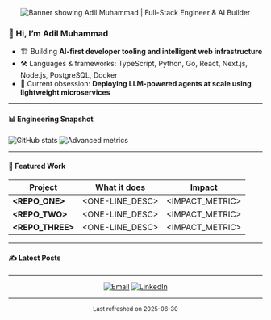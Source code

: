 <!--  ==========================================================
      Profile README – production-ready template (2025 edition)
      Replace every <ALL_CAPS> placeholder with real content.
      ========================================================== -->

<!-- HERO / BANNER ------------------------------------------------>
<p align="center">
  <img ="https://reheader.app/api/v1/banner?text=Adil%20Muhammad%20%7C%20Full-Stack%20Engineer%20%26%20AI%20Builder" alt="Banner showing Adil Muhammad | Full-Stack Engineer & AI Builder"> 
</p>

<!-- INTRO -------------------------------------------------------->
### 👋 Hi, I’m **Adil Muhammad**

- 🏗️ Building **AI-first developer tooling and intelligent web infrastructure**
- 🛠️ Languages & frameworks: TypeScript, Python, Go, React, Next.js, Node.js, PostgreSQL, Docker
- 🔬 Current obsession: **Deploying LLM-powered agents at scale using lightweight microservices**

---

<!-- SNAPSHOT METRICS -------------------------------------------->
#### 📊 Engineering Snapshot
![GitHub stats](https://github-readme-stats.vercel.app/api?username=adilzubari&show_icons=true&theme=transparent)
![Advanced metrics](https://raw.githubusercontent.com/adilzubari/adilzubari/main/github-metrics.svg)

---

<!-- FEATURED WORK ----------------------------------------------->
#### 🚀 Featured Work
| Project | What it does | Impact |
|---------|--------------|--------|
| **<REPO_ONE>** | <ONE-LINE_DESC> | <IMPACT_METRIC> |
| **<REPO_TWO>** | <ONE-LINE_DESC> | <IMPACT_METRIC> |
| **<REPO_THREE>** | <ONE-LINE_DESC> | <IMPACT_METRIC> |

---

<!-- BLOG AUTO-FEED  (actions-rss/blog-post-workflow will replace) -->
#### ✍️ Latest Posts
<!-- BLOG-POST-LIST:START -->
<!-- BLOG-POST-LIST:END -->

---

<!-- CONTACT & COMMUNITY ----------------------------------------->
<p align="center">
  <a href="mailto:<PUBLIC_EMAIL>"><img src="https://img.shields.io/badge/email-D14836?style=for-the-badge&logo=gmail&logoColor=white" alt="Email"></a>
  <a href="<LINKEDIN_URL>"><img src="https://img.shields.io/badge/linkedin-0A66C2?style=for-the-badge&logo=linkedin&logoColor=white" alt="LinkedIn"></a>
  <!-- Optional socials – add or remove -->
  <!-- <a href="<MASTODON_URL>"><img src="https://img.shields.io/badge/mastodon-6364FF?style=for-the-badge&logo=mastodon&logoColor=white" alt="Mastodon"></a> -->
  <!-- <a href="<TWITTER_URL>"><img src="https://img.shields.io/badge/X-000000?style=for-the-badge&logo=X&logoColor=white" alt="Twitter / X"></a> -->
</p>

---

<!-- FOOTER ------------------------------------------------------->
<p align="center">
  <sub>Last refreshed on <!--TIMESTAMP_START-->2025-06-30<!--TIMESTAMP_END--></sub>
</p>
